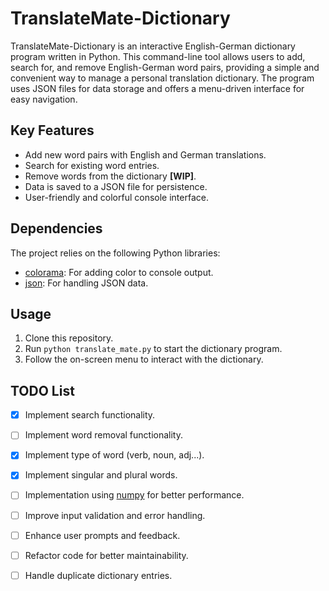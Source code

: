 # TranslateMate-Dictionary

TranslateMate-Dictionary is an interactive English-German dictionary program written in Python. This command-line tool allows users to add, search for, and remove English-German word pairs, providing a simple and convenient way to manage a personal translation dictionary. The program uses JSON files for data storage and offers a menu-driven interface for easy navigation.

## Key Features

- Add new word pairs with English and German translations.
- Search for existing word entries.
- Remove words from the dictionary **[WIP]**.
- Data is saved to a JSON file for persistence.
- User-friendly and colorful console interface.

## Dependencies

The project relies on the following Python libraries:

- [colorama](https://pypi.org/project/colorama/): For adding color to console output.
- [json](https://docs.python.org/3/library/json.html): For handling JSON data.

## Usage

1. Clone this repository.
2. Run `python translate_mate.py` to start the dictionary program.
3. Follow the on-screen menu to interact with the dictionary.

## TODO List

- [x] Implement search functionality.
- [ ] Implement word removal functionality.
- [x] Implement type of word (verb, noun, adj...).
- [x] Implement singular and plural words.

- [ ] Implementation using [numpy](https://numpy.org/doc/stable/) for better performance.
- [ ] Improve input validation and error handling.
- [ ] Enhance user prompts and feedback.
- [ ] Refactor code for better maintainability.
- [ ] Handle duplicate dictionary entries.